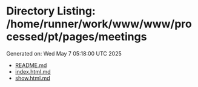 # Directory Listing: /home/runner/work/www/www/processed/pt/pages/meetings
Generated on: Wed May  7 05:18:00 UTC 2025

- [README.md](README.md)
- [index.html.md](index.html.md)
- [show.html.md](show.html.md)
